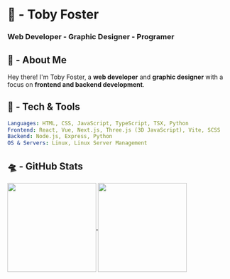 # 🦄 - Toby Foster 
### Web Developer - Graphic Designer - Programer


## 👾 - About Me

Hey there! I'm Toby Foster, a **web developer** and **graphic designer** with a focus on **frontend and backend development**.


## 💾 - Tech & Tools

```yaml
Languages: HTML, CSS, JavaScript, TypeScript, TSX, Python
Frontend: React, Vue, Next.js, Three.js (3D JavaScript), Vite, SCSS
Backend: Node.js, Express, Python
OS & Servers: Linux, Linux Server Management
```

## 🛸 - GitHub Stats
<a href="https://github.com/anuraghazra/github-readme-stats">
  <img height=200 align="center" src="https://github-readme-stats.vercel.app/api?username=confjuzen&show_icons=true&theme=rose_pine&card_width=490" />
</a>
<a href="https://github.com/anuraghazra/convoychat">
  <img height=200 align="center" src="https://github-readme-stats.vercel.app/api/top-langs/?username=confjuzen&layout=compact&theme=rose_pine&size_weight=0.1&count_weight=0.9&card_width=410" />
</a>
